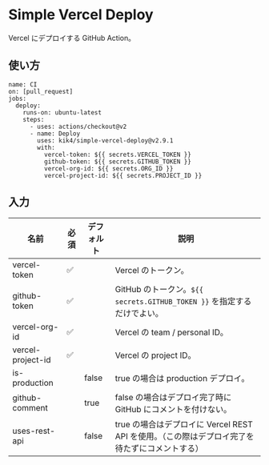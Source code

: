 # Simple Vercel Deploy

Vercel にデプロイする GitHub Action。

## 使い方

```
name: CI
on: [pull_request]
jobs:
  deploy:
    runs-on: ubuntu-latest
    steps:
      - uses: actions/checkout@v2
      - name: Deploy
        uses: kik4/simple-vercel-deploy@v2.9.1
        with:
          vercel-token: ${{ secrets.VERCEL_TOKEN }}
          github-token: ${{ secrets.GITHUB_TOKEN }}
          vercel-org-id: ${{ secrets.ORG_ID }}
          vercel-project-id: ${{ secrets.PROJECT_ID }}
```

## 入力

| 名前              | 必須 | デフォルト | 説明                                                                                           |
| ----------------- | ---- | ---------- | ---------------------------------------------------------------------------------------------- |
| vercel-token      | ✅   |            | Vercel のトークン。                                                                            |
| github-token      | ✅   |            | GitHub のトークン。`${{ secrets.GITHUB_TOKEN }}` を指定するだけでよい。                        |
| vercel-org-id     | ✅   |            | Vercel の team / personal ID。                                                                 |
| vercel-project-id | ✅   |            | Vercel の project ID。                                                                         |
| is-production     |      | false      | true の場合は production デプロイ。                                                            |
| github-comment    |      | true       | false の場合はデプロイ完了時に GitHub にコメントを付けない。                                   |
| uses-rest-api     |      | false      | true の場合はデプロイに Vercel REST API を使用。（この際はデプロイ完了を待たずにコメントする） |
